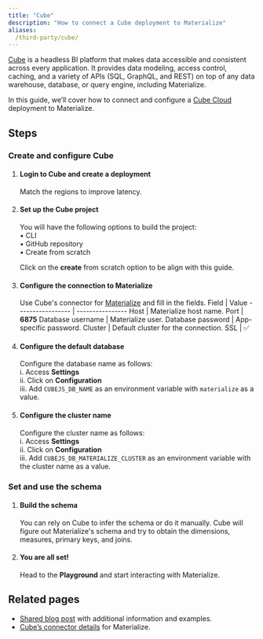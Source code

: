```yaml
---
title: "Cube"
description: "How to connect a Cube deployment to Materialize"
aliases:
  /third-party/cube/
---
```


[Cube](https://cube.dev/) is a headless BI platform that makes data accessible and consistent across every application. It provides data modeling, access control, caching, and a variety of APIs (SQL, GraphQL, and REST) on top of any data warehouse, database, or query engine, including Materialize.

In this guide, we’ll cover how to connect and configure a [Cube Cloud](https://cube.dev/product/why-cube-cloud) deployment to Materialize.

## Steps

### Create and configure Cube

1. #### Login to Cube and create a deployment
    Match the regions to improve latency.

1. #### Set up the Cube project
    You will have the following options to build the project:<br/>
        • CLI<br/>
        • GitHub repository<br/>
        • Create from scratch <br/>

    Click on the **create** from scratch option to be align with this guide.

1. #### Configure the connection to Materialize
    Use Cube's connector for [Materialize](https://cube.dev/docs/config/databases/materialize#materialize) and fill in the fields.
    Field             | Value
    ----------------- | ----------------
    Host              | Materialize host name.
    Port              | **6875**
    Database username | Materialize user.
    Database password | App-specific password.
    Cluster           | Default cluster for the connection.
    SSL               | ✅

1. #### Configure the default database
    Configure the database name as follows: <br/>
      i. Access **Settings** <br/>
      ii. Click on **Configuration** <br/>
      iii. Add `CUBEJS_DB_NAME` as an environment variable with `materialize` as a value. <br/>

1. #### Configure the cluster name
    Configure the cluster name as follows: <br/>
      i. Access **Settings** <br/>
      ii. Click on **Configuration** <br/>
      iii. Add `CUBEJS_DB_MATERIALIZE_CLUSTER` as an environment variable with the cluster name as a value. <br/>

### Set and use the schema

1. #### Build the schema
    You can rely on Cube to infer the schema or do it manually. Cube will figure out Materialize's schema and try to obtain the dimensions, measures, primary keys, and joins.

1. #### You are all set!
    Head to the **Playground** and start interacting with Materialize.

## Related pages

* [Shared blog post](https://materialize.com/blog/materialize-cube-integration/) with additional information and examples.
* [Cube’s connector details](https://cube.dev/docs/config/databases/materialize) for Materialize.
